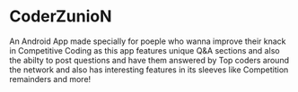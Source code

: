# CoderZunioN
An Android App made specially for poeple who wanna improve their knack in Competitive Coding as this app 
features unique Q&A sections and also the abilty to post questions and have them answered by Top coders around the 
network and also has interesting features in its sleeves like Competition remainders and more!
 
